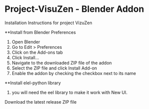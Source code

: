 # Project-VisuZen - Blender Addon


Installation Instructions for project VizuZen


**Install from Blender Preferences

1) Open Blender
2) Go to Edit > Preferences
3) Click on the Add-ons tab
4) Click Install...
5) Navigate to the downloaded ZIP file of the addon
6) Select the ZIP file and click Install Add-on
7) Enable the addon by checking the checkbox next to its name

**Install elel-python library
1) you will need the eel library to make it work with New UI.


Download the latest release ZIP file
